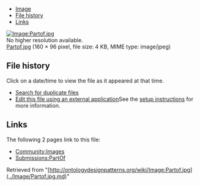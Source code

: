 * [Image](../Image/Partof.jpg.md#file)
* [File history](../Image/Partof.jpg.md#filehistory)
* [Links](../Image/Partof.jpg.md#filelinks)

[![Image:Partof.jpg](../../../images/b/b4/Partof.jpg)](../../../images/b/b4/Partof.jpg)  
No higher resolution available.  
[Partof.jpg](../../../images/b/b4/Partof.jpg)‎ (160 × 96 pixel, file size: 4 KB, MIME type: image/jpeg)

## File history

Click on a date/time to view the file as it appeared at that time.



  
* [Search for duplicate files](http://ontologydesignpatterns.org/wiki/Special:FileDuplicateSearch/Partof.jpg "Special:FileDuplicateSearch/Partof.jpg")
* [Edit this file using an external application](http://ontologydesignpatterns.org/wiki/index.php?title=Image:Partof.jpg&action=edit&externaledit=true&mode=file "Image:Partof.jpg")See the [setup instructions](http://www.mediawiki.org/wiki/Manual:External_editors "http://www.mediawiki.org/wiki/Manual:External_editors") for more information.

## Links



The following 2 pages link to this file:


* [Community:Images](../Community/Images.md "Community:Images")
* [Submissions:PartOf](../Submissions/PartOf.md "Submissions:PartOf")


Retrieved from "[http://ontologydesignpatterns.org/wiki/Image:Partof.jpg](../Image/Partof.jpg.md)"